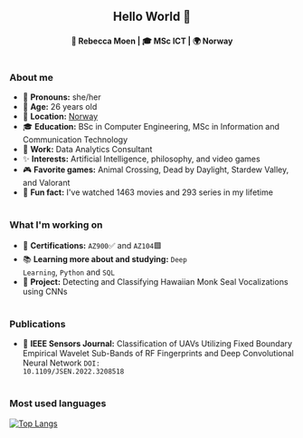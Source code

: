 
## <p align="center">  Hello World 👋 </p>

__<p align="center"> 👸 Rebecca Moen | 🎓 MSc ICT | 🌍 Norway </p>__

#

### __About me__
- 👸 __Pronouns:__ she/her
- 🌱 __Age:__ 26 years old
- 🏡 __Location:__ [Norway](https://google.com/maps/place/Norway)
- 🎓 __Education:__ BSc in Computer Engineering, MSc in Information and Communication Technology
- 💼 __Work:__ Data Analytics Consultant
- ✨ __Interests:__ Artificial Intelligence, philosophy, and video games
- 🎮 __Favorite games:__ Animal Crossing, Dead by Daylight, Stardew Valley, and Valorant
- 💬 __Fun fact:__  I've watched 1463 movies and 293 series in my lifetime

#
  
### __What I'm working on__
- 📜 __Certifications:__ <code>AZ900</code>✅ and <code>AZ104</code>🟩
- 📚 __Learning more about and studying:__ <code>Deep Learning</code>, <code>Python</code> and <code>SQL</code>
- 🦭 __Project:__ Detecting and Classifying Hawaiian Monk Seal Vocalizations using CNNs

#
  
### __Publications__

- 📑 __IEEE Sensors Journal:__ Classification of UAVs Utilizing Fixed Boundary Empirical Wavelet Sub-Bands of RF Fingerprints and Deep Convolutional Neural Network <code>DOI: 10.1109/JSEN.2022.3208518</code>

#

### __Most used languages__
[![Top Langs](https://github-readme-stats-rebeccamoen.vercel.app/api/top-langs/?username=rebeccamoen&layout=compact&count_private=true&exclude_repo=github-readme-stats&&theme=dracula&hide_title=true)](https://github.com/anuraghazra/github-readme-stats) 
<!-- https://vercel.com/dashboard -->

<!--
**rebeccamoen/rebeccamoen** is a ✨ _special_ ✨ repository because its `README.md` (this file) appears on your GitHub profile.

Here are some ideas to get you started:

- 🔭 I’m currently working on ...
- 🌱 I’m currently learning ...
- 👯 I’m looking to collaborate on ...
- 🤔 I’m looking for help with ...
- 💬 Ask me about ...
- 📫 How to reach me: ...
- 😄 Pronouns: ...
- ⚡ Fun fact: ...
-->
